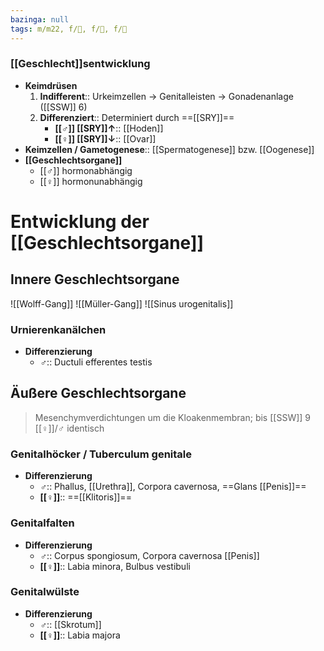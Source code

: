 ```yaml
---
bazinga: null
tags: m/m22, f/🦩, f/🍆, f/🐣
---
```

### [[Geschlecht]]sentwicklung
- **Keimdrüsen**
	1. **Indifferent**:: Urkeimzellen → Genitalleisten → Gonadenanlage ([[SSW]] 6)
	2. **Differenziert**:: Determiniert durch ==[[SRY]]==
		- **[[♂]] [[SRY]]↑**:: [[Hoden]]
		- **[[♀]] [[SRY]]↓**:: [[Ovar]]
- **Keimzellen / Gametogenese**:: [[Spermatogenese]] bzw. [[Oogenese]]
- **[[Geschlechtsorgane]]**
	- [[♂]] hormonabhängig
	- [[♀]] hormonunabhängig

# Entwicklung der [[Geschlechtsorgane]]
## Innere Geschlechtsorgane
![[Wolff-Gang]]
![[Müller-Gang]]
![[Sinus urogenitalis]]
### Urnierenkanälchen
- **Differenzierung**
	- **♂**:: Ductuli efferentes testis

## Äußere Geschlechtsorgane
> Mesenchymverdichtungen um die Kloakenmembran; bis [[SSW]] 9 [[♀]]/♂ identisch
### Genitalhöcker / Tuberculum genitale
- **Differenzierung**
	- **♂**:: Phallus, [[Urethra]], Corpora cavernosa, ==Glans [[Penis]]==
	- **[[♀]]**:: ==[[Klitoris]]==
### Genitalfalten
- **Differenzierung**
	- **♂**:: Corpus spongiosum, Corpora cavernosa [[Penis]]
	- **[[♀]]**:: Labia minora, Bulbus vestibuli
### Genitalwülste
- **Differenzierung**
	- **♂**:: [[Skrotum]]
	- **[[♀]]**:: Labia majora
